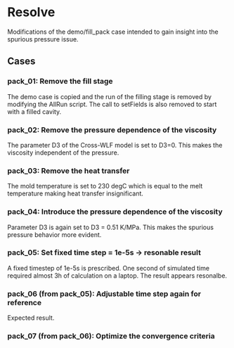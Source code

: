 # Resolve
Modifications of the demo/fill\_pack case intended to gain insight into the spurious pressure issue.

## Cases 

### pack\_01: Remove the fill stage
The demo case is copied and the run of the filling stage is removed by modifying the AllRun script. The call to
setFields is also removed to start with a filled cavity.

### pack\_02: Remove the pressure dependence of the viscosity
The parameter D3 of the Cross-WLF model is set to D3=0. This makes the viscosity independent of the pressure.

### pack\_03: Remove the heat transfer
The mold temperature is set to 230 degC which is equal to the melt temperature making heat transfer insignificant.

### pack\_04: Introduce the pressure dependence of the viscosity
Parameter D3 is again set to D3 = 0.51 K/MPa. This makes the spurious pressure behavior more evident.

### pack\_05: Set fixed time step = 1e-5s -> resonable result
A fixed timestep of 1e-5s is prescribed. One second of simulated time required almost 3h of calculation on a laptop. The
result appears resonalbe. 

### pack\_06 (from pack\_05): Adjustable time step again for reference
Expected result.

### pack\_07 (from pack\_06): Optimize the convergence criteria
